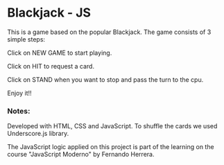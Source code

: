 # Blackjack - JS

This is a game based on the popular Blackjack.
The game consists of 3 simple steps:

Click on NEW GAME to start playing.

Click on HIT to request a card.

Click on STAND when you want to stop and pass the turn to the cpu.

Enjoy it!!


### Notes:
Developed with HTML, CSS and JavaScript.
To shuffle the cards we used Underscore.js library.

The JavaScript logic applied on this project is part of the learning on the course "JavaScript Moderno" by Fernando Herrera.

